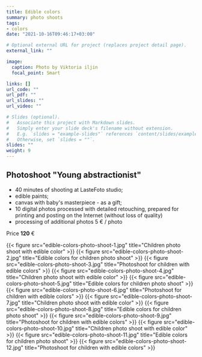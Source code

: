 ```yaml
---
title: Edible colors
summary: photo shoots
tags:
- colors
date: "2021-10-16T09:46:17+03:00"

# Optional external URL for project (replaces project detail page).
external_link: ""

image:
  caption: Photo by Viktoria iljin
  focal_point: Smart

links: []
url_code: ""
url_pdf: ""
url_slides: ""
url_video: ""

# Slides (optional).
#   Associate this project with Markdown slides.
#   Simply enter your slide deck's filename without extension.
#   E.g. `slides = "example-slides"` references `content/slides/example-slides.md`.
#   Otherwise, set `slides = ""`.
slides: ""
weight: 9
---
```


## Photoshoot "Young abstractionist"

* 40 minutes of shooting at LasteFoto studio;
* edible paints;
* canvas with baby's masterpiece - as a gift;
* 10 digital photos processed with detailed retouching, prepared for printing and posting on the Internet (without loss of quality)
* processing of additional photos 5 € / photo

Price **120** €

{{< figure src="edible-colors-photo-shoot-1.jpg" title="Children photo shoot with edible color" >}}
{{< figure src="edible-colors-photo-shoot-2.jpg" title="Edible colors for children photo shoot" >}}
{{< figure src="edible-colors-photo-shoot-3.jpg" title="Photoshoot for children with edible colors" >}}
{{< figure src="edible-colors-photo-shoot-4.jpg" title="Children photo shoot with edible color" >}}
{{< figure src="edible-colors-photo-shoot-5.jpg" title="Edible colors for children photo shoot" >}}
{{< figure src="edible-colors-photo-shoot-6.jpg" title="Photoshoot for children with edible colors" >}}
{{< figure src="edible-colors-photo-shoot-7.jpg" title="Children photo shoot with edible color" >}}
{{< figure src="edible-colors-photo-shoot-8.jpg" title="Edible colors for children photo shoot" >}}
{{< figure src="edible-colors-photo-shoot-9.jpg" title="Photoshoot for children with edible colors" >}}
{{< figure src="edible-colors-photo-shoot-10.jpg" title="Children photo shoot with edible color" >}}
{{< figure src="edible-colors-photo-shoot-11.jpg" title="Edible colors for children photo shoot" >}}
{{< figure src="edible-colors-photo-shoot-12.jpg" title="Photoshoot for children with edible colors" >}}

